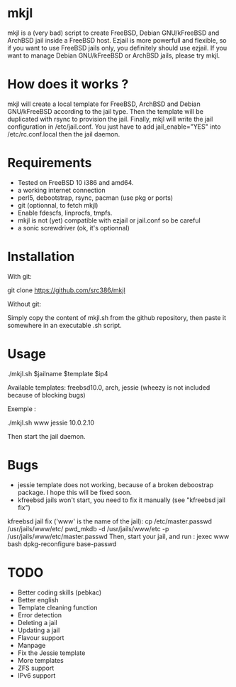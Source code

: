 mkjl
====

mkjl is a (very bad) script to create FreeBSD, Debian GNU/kFreeBSD and ArchBSD jail inside a FreeBSD host. Ezjail is more powerfull and flexible, so if you want to use FreeBSD jails only, you definitely should use ezjail. If you want to manage Debian GNU/kFreeBSD or ArchBSD jails, please try mkjl.

How does it works ? 
===================

mkjl will create a local template for FreeBSD, ArchBSD and Debian GNU/kFreeBSD according to the jail type. Then the template will be duplicated with rsync to provision the jail. Finally, mkjl will write the jail configuration in /etc/jail.conf. You just have to add jail_enable="YES" into /etc/rc.conf.local then the jail daemon. 

Requirements 
=============

- Tested on FreeBSD 10 i386 and amd64. 
- a working internet connection 
- perl5, debootstrap, rsync, pacman (use pkg or ports) 
- git (optionnal, to fetch mkjl) 
- Enable fdescfs, linprocfs, tmpfs.
- mkjl is not (yet) compatible with ezjail or jail.conf so be careful
- a sonic screwdriver (ok, it's optionnal)

Installation
============
 
With git:

git clone https://github.com/src386/mkjl

Without git:

Simply copy the content of mkjl.sh from the github repository, then paste it somewhere in an executable .sh script.

Usage 
=====

./mkjl.sh $jailname $template $ip4

Available templates: freebsd10.0, arch, jessie (wheezy is not included because of blocking bugs)

Exemple :

./mkjl.sh www jessie 10.0.2.10

Then start the jail daemon.

Bugs
====

- jessie template does not working, because of a broken deboostrap package. I hope this will be fixed soon.
- kfreebsd jails won't start, you need to fix it manually (see "kfreebsd jail fix")

kfreebsd jail fix ('www' is the name of the jail):
cp /etc/master.passwd /usr/jails/www/etc/
pwd_mkdb -d /usr/jails/www/etc -p /usr/jails/www/etc/master.passwd
Then, start your jail, and run :
jexec www bash
dpkg-reconfigure base-passwd

TODO
====

- Better coding skills (pebkac)
- Better english
- Template cleaning function
- Error detection
- Deleting a jail
- Updating a jail
- Flavour support
- Manpage
- Fix the Jessie template
- More templates
- ZFS support
- IPv6 support
